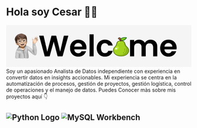 #  Hola soy Cesar 👨‍💻
<img src="https://raw.githubusercontent.com/Pear-itaPE/Pear-itaPE/main/Captura%20de%20pantalla%202023-12-13%20212510.png" alt="Data Analyst">
Soy un apasionado Analista de Datos independiente con experiencia en convertir datos en insights accionables. Mi experiencia se centra en la automatización de procesos, gestión de proyectos, gestión logística, control de operaciones y el manejo de datos. Puedes Conocer màs sobre mis proyectos aquí 👇

## <img src="https://upload.wikimedia.org/wikipedia/commons/c/c3/Python-logo-notext.svg" alt="Python Logo" style="width:30px;"/> <img src="https://cdn.icon-icons.com/icons2/1381/PNG/512/mysqlworkbench_93532.png" alt="MySQL Workbench" width="30"/>

 


